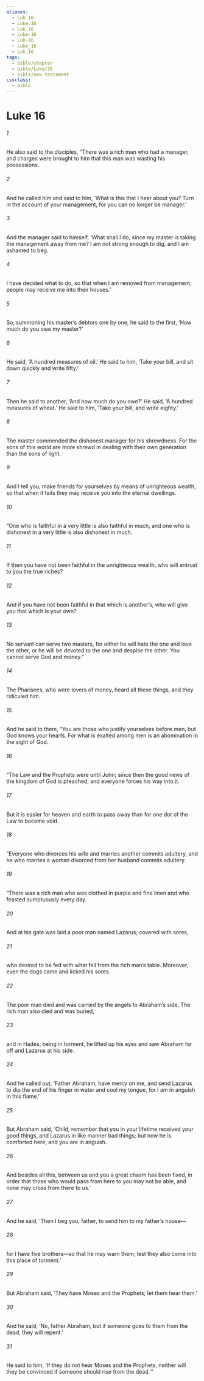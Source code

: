 ```yaml
---
aliases:
  - Luk 16
  - Luke.16
  - Luk.16
  - Luke-16
  - Luk-16
  - Luke_16
  - Luk_16
tags:
  - bible/chapter
  - bible/Luke/16
  - bible/new testament
cssclass:
  - bible
---
```


# Luke 16

###### 1
He also said to the disciples, “There was a rich man who had a manager, and charges were brought to him that this man was wasting his possessions.
###### 2
And he called him and said to him, ‘What is this that I hear about you? Turn in the account of your management, for you can no longer be manager.’
###### 3
And the manager said to himself, ‘What shall I do, since my master is taking the management away from me? I am not strong enough to dig, and I am ashamed to beg.
###### 4
I have decided what to do, so that when I am removed from management, people may receive me into their houses.’
###### 5
So, summoning his master’s debtors one by one, he said to the first, ‘How much do you owe my master?’
###### 6
He said, ‘A hundred measures of oil.’ He said to him, ‘Take your bill, and sit down quickly and write fifty.’
###### 7
Then he said to another, ‘And how much do you owe?’ He said, ‘A hundred measures of wheat.’ He said to him, ‘Take your bill, and write eighty.’
###### 8
The master commended the dishonest manager for his shrewdness. For the sons of this world are more shrewd in dealing with their own generation than the sons of light.
###### 9
And I tell you, make friends for yourselves by means of unrighteous wealth, so that when it fails they may receive you into the eternal dwellings.
###### 10
“One who is faithful in a very little is also faithful in much, and one who is dishonest in a very little is also dishonest in much.
###### 11
If then you have not been faithful in the unrighteous wealth, who will entrust to you the true riches?
###### 12
And if you have not been faithful in that which is another’s, who will give you that which is your own?
###### 13
No servant can serve two masters, for either he will hate the one and love the other, or he will be devoted to the one and despise the other. You cannot serve God and money.”
###### 14
The Pharisees, who were lovers of money, heard all these things, and they ridiculed him.
###### 15
And he said to them, “You are those who justify yourselves before men, but God knows your hearts. For what is exalted among men is an abomination in the sight of God.
###### 16
“The Law and the Prophets were until John; since then the good news of the kingdom of God is preached, and everyone forces his way into it.
###### 17
But it is easier for heaven and earth to pass away than for one dot of the Law to become void.
###### 18
“Everyone who divorces his wife and marries another commits adultery, and he who marries a woman divorced from her husband commits adultery.
###### 19
“There was a rich man who was clothed in purple and fine linen and who feasted sumptuously every day.
###### 20
And at his gate was laid a poor man named Lazarus, covered with sores,
###### 21
who desired to be fed with what fell from the rich man’s table. Moreover, even the dogs came and licked his sores.
###### 22
The poor man died and was carried by the angels to Abraham’s side. The rich man also died and was buried,
###### 23
and in Hades, being in torment, he lifted up his eyes and saw Abraham far off and Lazarus at his side.
###### 24
And he called out, ‘Father Abraham, have mercy on me, and send Lazarus to dip the end of his finger in water and cool my tongue, for I am in anguish in this flame.’
###### 25
But Abraham said, ‘Child, remember that you in your lifetime received your good things, and Lazarus in like manner bad things; but now he is comforted here, and you are in anguish.
###### 26
And besides all this, between us and you a great chasm has been fixed, in order that those who would pass from here to you may not be able, and none may cross from there to us.’
###### 27
And he said, ‘Then I beg you, father, to send him to my father’s house—
###### 28
for I have five brothers—so that he may warn them, lest they also come into this place of torment.’
###### 29
But Abraham said, ‘They have Moses and the Prophets; let them hear them.’
###### 30
And he said, ‘No, father Abraham, but if someone goes to them from the dead, they will repent.’
###### 31
He said to him, ‘If they do not hear Moses and the Prophets, neither will they be convinced if someone should rise from the dead.’”


